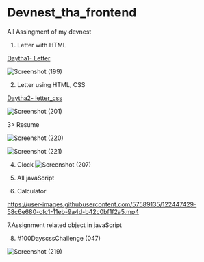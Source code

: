 # Devnest_tha_frontend
All Assingment of my devnest 

1. Letter with HTML

[Daytha1- Letter](https://sksinghl498.github.io/Devnest_tha_frontend/DAY1THA/index.html)

![Screenshot (199)](https://user-images.githubusercontent.com/57589135/122446468-531cd100-cfc0-11eb-87f3-fdba09cb6ed5.png)


2. Letter using HTML, CSS

[Daytha2- letter_css](https://sksinghl498.github.io/Devnest_tha_frontend/DAY2THA/index.html)

 ![Screenshot (201)](https://user-images.githubusercontent.com/57589135/122446859-c292c080-cfc0-11eb-8539-c8e02a417ecc.png)
 
 
3> Resume 


![Screenshot (220)](https://user-images.githubusercontent.com/57589135/122574048-df84cd80-d06c-11eb-9197-210646118bae.png)

![Screenshot (221)](https://user-images.githubusercontent.com/57589135/122574081-e8759f00-d06c-11eb-96bd-b94e00d9b835.png)


 
4. Clock
![Screenshot (207)](https://user-images.githubusercontent.com/57589135/122446916-d3433680-cfc0-11eb-88a4-a1c27a4063d6.png)

4. All javaScript

6. Calculator

https://user-images.githubusercontent.com/57589135/122447429-58c6e680-cfc1-11eb-9a4d-b42c0bf1f2a5.mp4



7.Assignment related object in javaScript


8. #100DayscssChallenge (047) 


![Screenshot (219)](https://user-images.githubusercontent.com/57589135/122447989-f0c4d000-cfc1-11eb-8d09-b507f176552f.png)

